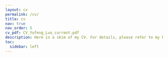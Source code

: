 ```yaml
---
layout: cv
permalink: /cv/
title: cv
nav: true
nav_order: 5
cv_pdf: CV_Yufeng_Luo_current.pdf
description: Here is a skim of my CV. For details, please refer to my PDF CV downloadable on the top right.
toc:
  sidebar: left
---
```


